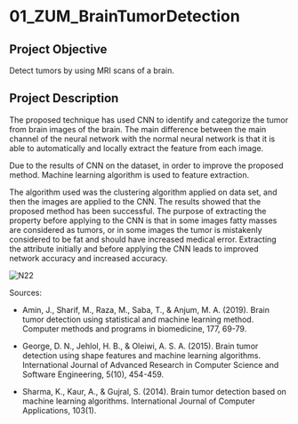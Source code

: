 # 01_ZUM_BrainTumorDetection

## Project Objective
Detect tumors by using MRI scans of a brain.

## Project Description
The proposed technique has used CNN to identify and categorize the tumor from brain images of the brain. The main difference between the main channel of the neural network with the normal neural network is that it is able to automatically and locally extract the feature from each image.

Due to the results of CNN on the dataset, in order to improve the proposed method. Machine learning algorithm is used to feature extraction. 

The algorithm used was the clustering algorithm applied on data set, and then the images are applied to the CNN. The results showed that the proposed method has been successful. The purpose of extracting the property before applying to the CNN is that in some images fatty masses are considered as tumors, or in some images the tumor is mistakenly considered to be fat and should have increased medical error. Extracting the attribute initially and before applying the CNN leads to improved network accuracy and increased accuracy.


![N22](https://user-images.githubusercontent.com/18750837/206770190-49946666-310e-40cc-8230-7fa00a81b4f8.JPG)

Sources:
- Amin, J., Sharif, M., Raza, M., Saba, T., & Anjum, M. A. (2019). Brain tumor detection using statistical and machine learning method. Computer methods and programs in biomedicine, 177, 69-79.

- George, D. N., Jehlol, H. B., & Oleiwi, A. S. A. (2015). Brain tumor detection using shape features and machine learning algorithms. International Journal of Advanced Research in Computer Science and Software Engineering, 5(10), 454-459.

- Sharma, K., Kaur, A., & Gujral, S. (2014). Brain tumor detection based on machine learning algorithms. International Journal of Computer Applications, 103(1).
